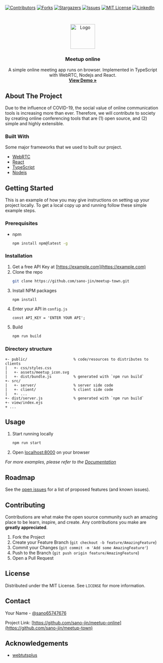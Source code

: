 <!--
*** I'm using markdown "reference style" links for readability.
*** Reference links are enclosed in brackets [ ] instead of parentheses ( ).
*** See the bottom of this document for the declaration of the reference variables
*** for contributors-url, forks-url, etc. This is an optional, concise syntax you may use.
*** https://www.markdownguide.org/basic-syntax/#reference-style-links
-->
[![Contributors][contributors-shield]][contributors-url]
[![Forks][forks-shield]][forks-url]
[![Stargazers][stars-shield]][stars-url]
[![Issues][issues-shield]][issues-url]
[![MIT License][license-shield]][license-url]
[![LinkedIn][linkedin-shield]][linkedin-url]



<!-- PROJECT LOGO -->
<br />
<p align="center">
  <a href="./docs/meetup_icon.svg">
    <img src="images/logo.png" alt="Logo" width="80" height="80">
  </a>

  <h3 align="center">Meetup online</h3>

  <p align="center">
	A simple online meeting app runs on browser.
	Implemented in TypeScript with WebRTC, Nodejs and React.
    <br />
    <a href="https://sano-jin.github.io/meetup-town/"><strong>View Demo »</strong></a>
  </p>
</p>




<!-- ABOUT THE PROJECT -->
## About The Project

Due to the influence of COVID-19, the social value of online communication tools is increasing more than ever.
Therefore, we will contribute to society by creating online conferencing tools that are
(1) open source, and
(2) simple and highly extensible.

### Built With

Some major frameworks that we used to built our project. 
* [WebRTC](https://webrtc.org/)
* [React](https://reactjs.org/)
* [TypeScript](https://www.typescriptlang.org/)
* [Nodejs](https://nodejs.org/en/)



<!-- GETTING STARTED -->
## Getting Started

This is an example of how you may give instructions on setting up your project locally.
To get a local copy up and running follow these simple example steps.

### Prerequisites

* npm
  ```sh
  npm install npm@latest -g
  ```

### Installation

1. Get a free API Key at [https://example.com](https://example.com)
2. Clone the repo
   ```sh
   git clone https://github.com/sano-jin/meetup-town.git
   ```
3. Install NPM packages
   ```sh
   npm install
   ```
4. Enter your API in `config.js`
   ```JS
   const API_KEY = 'ENTER YOUR API';
   ```
5. Build
   ```sh
   npm run build
   ```

### Directory structure

```
+- public/                     % code/resources to distributes to clients
|   +- css/styles.css
|   +- assets/meetup_icon.svg
|   +- dist/bundle.js          % generated with `npm run build`
+- src/
|   +- server/                 % server side code
|   +- client/                 % client side code
|   +- ...
+- dist/server.js              % generated with `npm run build` 
+- view/index.ejs
+ ...
```




<!-- USAGE EXAMPLES -->
## Usage

1. Start running locally
   ```sh
   npm run start
   ```
2. Open [localhost:8000](http://localhost:8000) on your browser


_For more examples, please refer to the [Documentation](https://example.com)_



<!-- ROADMAP -->
## Roadmap

See the [open issues](https://github.com/sano-jin/meetup-online/issues) for a list of proposed features (and known issues).



<!-- CONTRIBUTING -->
## Contributing

Contributions are what make the open source community such an amazing place to be learn, inspire, and create. Any contributions you make are **greatly appreciated**.

1. Fork the Project
2. Create your Feature Branch (`git checkout -b feature/AmazingFeature`)
3. Commit your Changes (`git commit -m 'Add some AmazingFeature'`)
4. Push to the Branch (`git push origin feature/AmazingFeature`)
5. Open a Pull Request



<!-- LICENSE -->
## License

Distributed under the MIT License. See `LICENSE` for more information.



<!-- CONTACT -->
## Contact

Your Name - [@sano65747676](https://twitter.com/sano65747676)

Project Link: [https://github.com/sano-jin/meetup-online](https://github.com/sano-jin/meetup-town)



<!-- ACKNOWLEDGEMENTS -->
## Acknowledgements
* [webtutsplus](https://github.com/webtutsplus/videoChat-WebFrontend)




<!-- MARKDOWN LINKS & IMAGES -->
<!-- https://www.markdownguide.org/basic-syntax/#reference-style-links -->
[contributors-shield]: https://img.shields.io/github/contributors/othneildrew/Best-README-Template.svg?style=for-the-badge
[contributors-url]: https://github.com/othneildrew/Best-README-Template/graphs/contributors
[forks-shield]: https://img.shields.io/github/forks/othneildrew/Best-README-Template.svg?style=for-the-badge
[forks-url]: https://github.com/othneildrew/Best-README-Template/network/members
[stars-shield]: https://img.shields.io/github/stars/othneildrew/Best-README-Template.svg?style=for-the-badge
[stars-url]: https://github.com/othneildrew/Best-README-Template/stargazers
[issues-shield]: https://img.shields.io/github/issues/othneildrew/Best-README-Template.svg?style=for-the-badge
[issues-url]: https://github.com/othneildrew/Best-README-Template/issues
[license-shield]: https://img.shields.io/github/license/othneildrew/Best-README-Template.svg?style=for-the-badge
[license-url]: https://github.com/othneildrew/Best-README-Template/blob/master/LICENSE.txt
[linkedin-shield]: https://img.shields.io/badge/-LinkedIn-black.svg?style=for-the-badge&logo=linkedin&colorB=555
[linkedin-url]: https://linkedin.com/in/othneildrew




